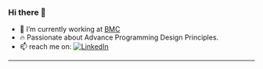 ### Hi there 👋

- 🌱 I’m currently working at [BMC]([https://cyvers.ai/](https://www.bmc.com/))
- 🔥 Passionate about Advance Programming Design Principles.
- 📫 reach me on: [![LinkedIn](https://img.shields.io/badge/LinkedIn-blue?style=flat-square&logo=linkedin)](https://www.linkedin.com/in/yaniv-simmer/)
---
